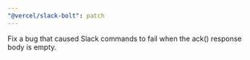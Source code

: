 ```yaml
---
"@vercel/slack-bolt": patch
---
```


Fix a bug that caused Slack commands to fail when the ack() response body is empty.
